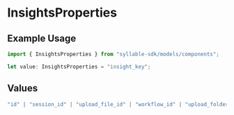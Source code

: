 # InsightsProperties

## Example Usage

```typescript
import { InsightsProperties } from "syllable-sdk/models/components";

let value: InsightsProperties = "insight_key";
```

## Values

```typescript
"id" | "session_id" | "upload_file_id" | "workflow_id" | "upload_folder_id" | "insight_key" | "insight_tool_id"
```